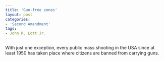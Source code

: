```yaml
---
title: 'Gun-free zones'
layout: post
categories:
- 'Second Amendment'
tags:
- John R. Lott Jr.
---
```


With just one exception, every public mass shooting in the USA since at least 1950 has taken place where citizens are banned from carrying guns.